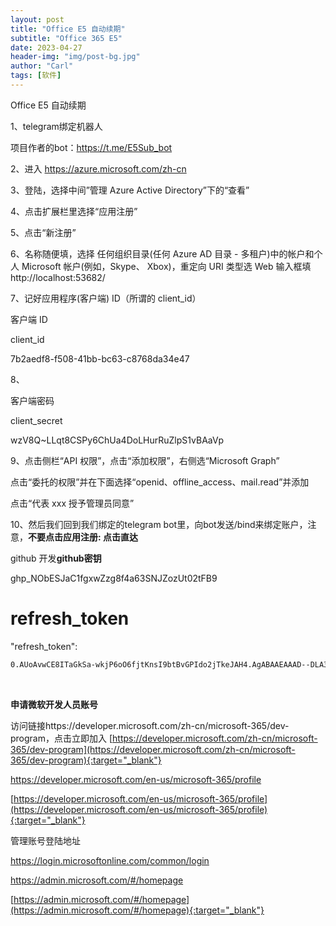 ```yaml
---
layout: post
title: "Office E5 自动续期"
subtitle: "Office 365 E5"
date: 2023-04-27
header-img: "img/post-bg.jpg"
author: "Carl"
tags: [软件]
---
```



Office E5 自动续期





1、telegram绑定机器人

项目作者的bot：https://t.me/E5Sub_bot



2、进入 https://azure.microsoft.com/zh-cn



3、登陆，选择中间”管理 Azure Active Directory”下的“查看”



4、点击扩展栏里选择“应用注册”



5、点击“新注册”



6、名称随便填，选择 任何组织目录(任何 Azure AD 目录 - 多租户)中的帐户和个人 Microsoft 帐户(例如，Skype、
Xbox)，重定向 URI 类型选 Web 输入框填  http://localhost:53682/



7、记好应用程序(客户端) ID（所谓的 client_id）

客户端 ID

client_id

7b2aedf8-f508-41bb-bc63-c8768da34e47





8、

客户端密码

client_secret

wzV8Q~LLqt8CSPy6ChUa4DoLHurRuZlpS1vBAaVp



9、点击侧栏“API 权限”，点击“添加权限”，右侧选“Microsoft Graph”



点击“委托的权限”并在下面选择“openid、offline_access、mail.read”并添加



点击“代表 xxx 授予管理员同意”



10、然后我们回到我们绑定的telegram bot里，向bot发送/bind来绑定账户，注意，**不要点击应用注册: 点击直达**





github 开发**github密钥**

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





# refresh_token



"refresh_token": 

```zsh
0.AUoAvwCE8ITaGkSa-wkjP6oO6fjtKnsI9btBvGPIdo2jTkeJAH4.AgABAAEAAAD--DLA3VO7QrddgJg7WevrAgDs_wUA9P9s4S-U17ugrWy3z2ah3vVE2Zp6hux2u9rbJMlWI651tVGhVoxDmAayQTXu95d92HfYLYg_r19YpwIeRTrCDRVem3Fya0CPdDPthsr2v9BC6vxa4mrusXHED2584_QWvhq1LDftYAQpvLF9mySEeNdsdXPgnKmiw69lgScdIwJ-xijAU7ZaJw6mCrCqwvKNI4WRhb85hFEcwGPB61rdgUXHskJDZ_tN17sS4uoFT1Zky-94o16o79SuPpS4EpgVZk1gy4wZkBCHC0_LSOVpmF436ViyNetMKWXqUTkB1O0PtB4c5dwTzgsAhzgddvWNnFeKLsoB3-VGmijJI3Ql9s0NX-xZw8XgL6IlkcGZb73l4lq1vkTp4aIY6CIcCzkUAW6YxBLg7LPWxIOKAZEfjfZvV_qdZ83bl-ud54MqCHAHwW3zfIxZs09xvtr3cRO9H-jepGxKjcTpJtpczNVHKAuSzR7fGIZDnTa5gDU8FLGqyaNTJfv3zSdEf1mYFA7OQH-q-lw5rPxNPb88ZvSTGLnbv1Pjgp_1VYjctbE8QSgom0IlcLQGimls3pKFRxmmgmNkcjiTZFRryS_Opn2I55jhAwHIpJWv9sckxyaWu6IfPUx0bhoCGpnoDWTVV3GptGFXhCpvvE3naAQS4-nLlgO61bXr6x1VXqTfseCJPpqKy8S4eHKbYB7q6lJeh5M6S3oiu2YGwlpoIjZTFUxLgCDOYnT8HcNvfDh8kH25yZW121K2Md1D4VtfwzeqU_-6mmQ5aNUYMd8Ra3v7-BUJhe-AR9yl-xZhOFZxKRB2FQ
```



​	









 **申请微软开发人员账号**

 访问链接https://developer.microsoft.com/zh-cn/microsoft-365/dev-program，点击立即加入
[https://developer.microsoft.com/zh-cn/microsoft-365/dev-program](https://developer.microsoft.com/zh-cn/microsoft-365/dev-program){:target="_blank"}


https://developer.microsoft.com/en-us/microsoft-365/profile

[https://developer.microsoft.com/en-us/microsoft-365/profile](https://developer.microsoft.com/en-us/microsoft-365/profile){:target="_blank"}



管理账号登陆地址

https://login.microsoftonline.com/common/login

https://admin.microsoft.com/#/homepage

[https://admin.microsoft.com/#/homepage](https://admin.microsoft.com/#/homepage){:target="_blank"}